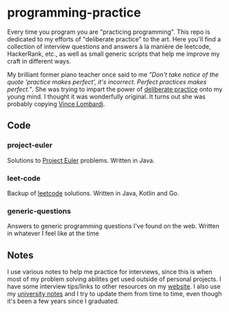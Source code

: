 # programming-practice 
Every time you program you are "practicing programming". This repo is dedicated to my efforts of "deliberate practice" to the art. Here you'll find a collection of interview questions and answers à la manière de leetcode, HackerRank, etc., as well as small generic scripts that help me improve my craft in different ways. 

My brilliant former piano teacher once said to me _"Don't take notice of the quote 'practice makes perfect', it's incorrect. Perfect practices makes perfect."_. She was trying to impart the power of [deliberate practice](https://jamesclear.com/deliberate-practice-theory) onto my young mind. I thought it was wonderfully original. It turns out she was probably copying [Vince Lombardi](https://www.brainyquote.com/quotes/vince_lombardi_138158). 

## Code 

### project-euler
Solutions to [Project Euler](https://projecteuler.net/) problems. Written in Java. 

### leet-code
Backup of [leetcode](http://leetcode.com) solutions. Written in Java, Kotlin and Go.

### generic-questions
Answers to generic programming questions I've found on the web. Written in whatever I feel like at the time

## Notes
I use various notes to help me practice for interviews, since this is when most of my problem solving abilites get used outside of personal projects. I have some interview tips/links to other resources on my [website](wwww.elliotalker.com). I also use my [university notes](https://github.com/elliotalker/university-notes) and I try to update them from time to time, even though it's been a few years since I graduated.  
